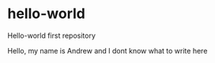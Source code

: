 # hello-world
Hello-world first repository

Hello, my name is Andrew and I dont know what to write here
